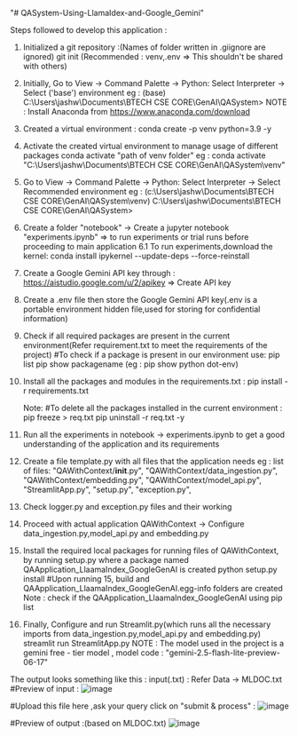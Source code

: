 "# QASystem-Using-LlamaIdex-and-Google_Gemini" 

Steps followed to develop this application : 
1.  Initialized a git repository :(Names of folder written in .giignore are ignored)
git init
(Recommended : venv,.env  => This shouldn't be shared with others)

2.  Initially, Go to View -> Command Palette -> Python: Select Interpreter ->  Select ('base') environment
    eg : (base) C:\Users\jashw\Documents\BTECH CSE CORE\GenAI\QASystem>
    NOTE : Install Anaconda from https://www.anaconda.com/download

3.  Created a virtual environment : 
conda create -p venv python=3.9 -y

4. Activate the created virtual environment to manage usage of different packages
conda activate "path of venv folder"
eg : conda activate "C:\Users\jashw\Documents\BTECH CSE CORE\GenAI\QASystem\venv"

5.  Go to View -> Command Palette -> Python: Select Interpreter ->  Select Recommended environment
    eg : (c:\Users\jashw\Documents\BTECH CSE CORE\GenAI\QASystem\venv) C:\Users\jashw\Documents\BTECH CSE CORE\GenAI\QASystem>

6. Create a folder "notebook" -> Create a jupyter notebook "experiments.ipynb" => to run experiments or trial runs before proceeding to main application
    6.1 To run experiments,download the kernel:
        conda install ipykernel --update-deps --force-reinstall

7. Create a Google Gemini API key through : https://aistudio.google.com/u/2/apikey => Create API key

8. Create a .env file then store the Google Gemini API key(.env is a portable environment hidden file,used for storing for confidential information)

9. Check if all required packages are present in the current environment(Refer requirement.txt to meet the requirements of the project)
    #To check if a package is present in our environment use:
    pip list
    pip show packagename      (eg : pip show python dot-env)
    
10. Install all the packages and modules in the requirements.txt :
pip install -r requirements.txt

    Note: #To delete all the packages installed in the current environment :
          pip freeze > req.txt
          pip uninstall -r req.txt -y

11. Run all the experiments in notebook -> experiments.ipynb to get a good understanding of the application and its requirements

12. Create a file template.py with all files that the application needs
    eg : list of files:
        "QAWithContext/__init__.py",
        "QAWithContext/data_ingestion.py",
        "QAWithContext/embedding.py",
        "QAWithContext/model_api.py",
        "StreamlitApp.py",
        "setup.py",
        "exception.py",
13. Check logger.py and exception.py files and their working
14. Proceed with actual application QAWithContext -> Configure data_ingestion.py,model_api.py and embedding.py
15. Install the required local packages for running files of QAWithContext, by running setup.py where a package named QAApplication_LlaamaIndex_GoogleGenAI is created
    python setup.py install
    #Upon running 15, build and QAApplication_LlaamaIndex_GoogleGenAI.egg-info folders are created
    Note : check if the QAApplication_LlaamaIndex_GoogleGenAI using pip list
16. Finally, Configure and run Streamlit.py(which runs all the necessary imports from data_ingestion.py,model_api.py and embedding.py)
    streamlit run StreamlitApp.py
    NOTE : The model used in the project is a gemini free - tier model , model code : "gemini-2.5-flash-lite-preview-06-17"

The output looks something like this : 
  input(.txt) : Refer Data -> MLDOC.txt 
  #Preview of input : 
  ![image](https://github.com/user-attachments/assets/a0372931-54e6-4092-829d-2f3d3e755e34)

  #Upload this file here ,ask your query click on "submit & process" :
  ![image](https://github.com/user-attachments/assets/8d833b34-30a6-4b1d-9cb8-eb112899a5e6)

  #Preview of output :(based on MLDOC.txt)
  ![image](https://github.com/user-attachments/assets/88fa87f7-d9df-46e5-9b47-48ceebfe8e4a)

